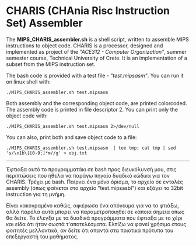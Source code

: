 # CHARIS (CHAnia Risc Instruction Set) Assembler

The **MIPS_CHARIS_assembler.sh** is a shell script, written to assemble MIPS instructions to object code. CHARIS is a processor, designed and implemented as project of the _"ACE312 - Computer Organization"_, summer semester course, Technical University of Crete. It is an implementation of a subset from the MIPS instruction set.


The bash code is provided with a test file - _"test.mipsasm"_. You can run it on linux shell with:
``` 
./MIPS_CHARIS_assembler.sh test.mipsasm
```
Both assembly and the corresponding object code, are printed colorcoded. The assembly code is printed in file descriptor 2. You can print only the object code with:

``` 
./MIPS_CHARIS_assembler.sh test.mipsasm 2>/dev/null
```
You can also, print both and save object code to a file:

``` 
./MIPS_CHARIS_assembler.sh test.mipsasm  | tee tmp; cat tmp | sed 's/\x1b\[[0-9;]*m//g' > obj.txt
```

----------------------------------------------------------------------------------------------------------------------------------------------------------
Έφτιαξα αυτό το προγραμματάκι σε bash προς διευκόλυνσή μου, στις περιπτώσεις που ήθελα να παράγω πηγαίο δυαδικό κώδικα για τον CHARIS.
Τρέχει με bash. Παίρνει ένα μόνο όρισμα, το αρχείο σε εντολές assembly (όπως φαίνεται στο αρχείο "test.mipsasbl") και εξάγει το 32bit instruction για τη μνήμη.

Είναι κακογραμένο καθώς, αφιέρωσα ένα απόγευμα για να το φτιάξω, αλλά παρόλα αυτά μπορεί να παραμετροποιηθεί σε κάποια σημεία όπως θα δείτε.
Το έλεγξα με τα δυαδικά προγράμματα που έφτιαξα με το χέρι και είδα ότι ήταν σωστά τ'αποτελέσματα.
Ελπίζω να φανεί χρήσιμο στους φοιτητές μελλοντικά, αν δείτε ότι απαντά στα ποιοτικά πρότυπα του επεξεργαστή του μαθήματος.
